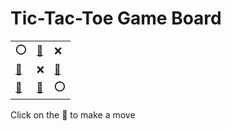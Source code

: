 # Tic-Tac-Toe Game Board
|   |   |   |
|---|---|---|
|⭕ |[🔎](OOXEXEXEO.md) |❌ |
|[🔎](OEXOXEXEO.md) |❌ |[🔎](OEXEXOXEO.md) |
|[🔎](OEXXXEOEO.md) |[🔎](OEXEXEXOO.md) |⭕ |

Click on the 🔎 to make a move